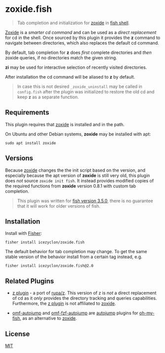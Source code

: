 # zoxide.fish

> Tab completion and initialization for [zoxide](https://github.com/ajeetdsouza/zoxide) in [fish shell](https://fishshell.com/).

[Zoxide](https://github.com/ajeetdsouza/zoxide) is a *smarter cd command* and can be used as a *direct replacement* for cd in the shell.
Once sourced by this plugin it provides the **z** command to navigate between directories, which also replaces the default cd command.

By default, tab completion for **z** does *first* complete directories and *then* zoxide queries, if no directories match the given string.

**zi** may be used for interactive selection of recently visited directories.

After installation the cd command will be aliased to **z** by default.
> In case this is not desired `_zoxide_uninstall` may be called in `config.fish` after the plugin was initialized to restore the old cd and keep **z** as a separate function.

## Requirements

This plugin requires that [zoxide](https://github.com/ajeetdsouza/zoxide) is installed and in the path.

On Ubuntu and other Debian systems, **zoxide** may be installed with apt:

```console
sudo apt install zoxide
```

## Versions

Because [zoxide](https://github.com/ajeetdsouza/zoxide) changes the the init script based on the version, and especially because the apt version of **zoxide** is still very old, this plugin does *not* source `zoxide init fish`.
It instead provides modified copies of the required functions from **zoxide** version 0.8.1 with custom tab completion.

> This plugin was written for [fish version 3.5.0](https://fishshell.com/docs/3.5/), there is no guarantee that it will work for older versions of fish.

## Installation

Install with [Fisher](https://github.com/jorgebucaran/fisher):

```console
fisher install icezyclon/zoxide.fish 
```

The default behavior for tab completion may change.
To get the same stable version of the behavior install from a certain tag instead, e.g.

```console
fisher install icezyclon/zoxide.fish@2.0
```

## Related Plugins

* [z plugin](https://github.com/jethrokuan/z) - a port of [rupa/z](https://github.com/rupa/z).
This version of z is *not* a direct replacement of cd as it *only* provides the directory tracking and queries capabilities.
Furthermore, the [z plugin](https://github.com/jethrokuan/z) is not affiliated to [zoxide](https://github.com/ajeetdsouza/zoxide).

* [omf-autojump](https://github.com/rominf/omf-plugin-autojump) and [omf-fzf-autojump](https://github.com/rominf/omf-plugin-fzf-autojump) are [autojump](https://github.com/wting/autojump) plugins for [oh-my-fish](https://github.com/oh-my-fish), as an alternative to [zoxide](https://github.com/ajeetdsouza/zoxide).

## License

[MIT](LICENSE)